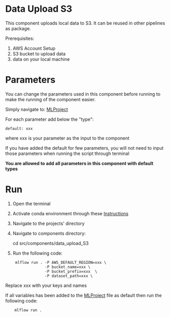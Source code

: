 # Data Upload S3

This component uploads local data to S3. It can be reused in other pipelines as package.

Prerequisites:
1. AWS Account Setup
2. S3 bucket to upload data 
3. data on your local machine

# Parameters

You can change the parameters used in this component before running to make the running of the component easier.

Simply navigate to: [MLProject](/src/components/data_upload_S3/MLproject)

For each parameter add below the "type":
    
    default: xxx

where xxx is your parameter as the input to the component

If you have added the default for few parameters, you will not need to input those parameters when running the script through terminal

**You are allowed to add all parameters in this component with default types**

# Run

1. Open the terminal
2. Activate conda environment through these [Instructions](/src/components/README.md)
3. Navigate to the projects' directory
4. Navigate to components directory:



    cd src/components/data_upload_S3

5. Run the following code:
    
        mlflow run . -P AWS_DEFAULT_REGION=xxx \
                     -P bucket_name=xxx \
                     -P bucket_prefix=xxx  \
                     -P dataset_path=xxx \

Replace xxx with your keys and names

If all variables has been added to the [MLProject](MLproject) file as default then run the following code:

        mlflow run .
